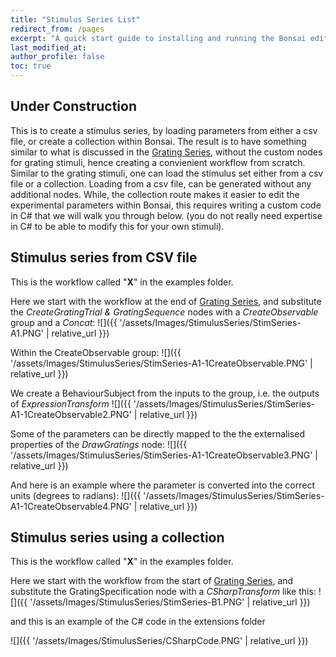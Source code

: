 ```yaml
---
title: "Stimulus Series List"
redirect_from: /pages
excerpt: "A quick start guide to installing and running the Bonsai editor."
last_modified_at: 
author_profile: false
toc: true
---
```


## Under Construction

This is to create a stimulus series, by loading parameters from either a csv file, or create a collection within Bonsai. The result is to have something similar to what is discussed in the [Grating Series](/pages/08-GratingSeries), without the custom nodes for grating stimuli, hence creating a convienient workflow from scratch. Similar to the grating stimuli, one can load the stimulus set either from a csv file or a collection. Loading from a csv file, can be generated without any additional nodes. While, the collection route makes it easier to edit the experimental parameters within Bonsai, this requires writing a custom code in C# that we will walk you through below. (you do not really need expertise in C# to be able to modify this for your own stimuli).

## Stimulus series from CSV file
This is the workflow called "__X__" in the examples folder. 

Here we start with the workflow at the end of [Grating Series](/pages/08-GratingSeries), and substitute the _CreateGratingTrial & GratingSequence_ nodes with a _CreateObservable_ group and a _Concat_:
![]({{ '/assets/Images/StimulusSeries/StimSeries-A1.PNG' | relative_url }})

Within the CreateObservable group:
![]({{ '/assets/Images/StimulusSeries/StimSeries-A1-1CreateObservable.PNG' | relative_url }})

We create a BehaviourSubject from the inputs to the group, i.e. the outputs of _ExpressionTransform_ 
![]({{ '/assets/Images/StimulusSeries/StimSeries-A1-1CreateObservable2.PNG' | relative_url }})

Some of the parameters can be directly mapped to the the externalised properties of the _DrawGratings_ node:
![]({{ '/assets/Images/StimulusSeries/StimSeries-A1-1CreateObservable3.PNG' | relative_url }})

And here is an example where the parameter is converted into the correct units (degrees to radians):
![]({{ '/assets/Images/StimulusSeries/StimSeries-A1-1CreateObservable4.PNG' | relative_url }})

## Stimulus series using a collection
This is the workflow called "__X__" in the examples folder. 

Here we start with the workflow from the start of [Grating Series](/pages/08-GratingSeries), and substitute the GratingSpecification node with a _CSharpTransform_ like this:
![]({{ '/assets/Images/StimulusSeries/StimSeries-B1.PNG' | relative_url }})

and this is an example of the C# code in the extensions folder

![]({{ '/assets/Images/StimulusSeries/CSharpCode.PNG' | relative_url }})
